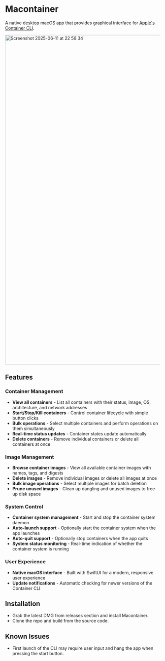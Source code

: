 # Macontainer

A native desktop macOS app that provides graphical interface for [Apple's Container CLI](https://github.com/apple/container).

<img width="1068" alt="Screenshot 2025-06-11 at 22 56 34" src="https://github.com/user-attachments/assets/8b2c2336-b579-411f-9de5-c2f2f5db4ad5" />

## Features

### Container Management
- **View all containers** - List all containers with their status, image, OS, architecture, and network addresses
- **Start/Stop/Kill containers** - Control container lifecycle with simple button clicks
- **Bulk operations** - Select multiple containers and perform operations on them simultaneously
- **Real-time status updates** - Container states update automatically
- **Delete containers** - Remove individual containers or delete all containers at once

### Image Management
- **Browse container images** - View all available container images with names, tags, and digests
- **Delete images** - Remove individual images or delete all images at once
- **Bulk image operations** - Select multiple images for batch deletion
- **Prune unused images** - Clean up dangling and unused images to free up disk space

### System Control
- **Container system management** - Start and stop the container system daemon
- **Auto-launch support** - Optionally start the container system when the app launches
- **Auto-quit support** - Optionally stop containers when the app quits
- **System status monitoring** - Real-time indication of whether the container system is running

### User Experience
- **Native macOS interface** - Built with SwiftUI for a modern, responsive user experience
- **Update notifications** - Automatic checking for newer versions of the Container CLI

## Installation

- Grab the latest DMG from releases section and install Macontainer.
- Clone the repo and build from the source code.

## Known Issues
- First launch of the CLI may require user input and hang the app when pressing the start button.